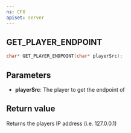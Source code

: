 ```yaml
---
ns: CFX
apiset: server
---
```

## GET_PLAYER_ENDPOINT

```c
char* GET_PLAYER_ENDPOINT(char* playerSrc);
```

## Parameters
* **playerSrc**: The player to get the endpoint of

## Return value
Returns the players IP address (i.e. 127.0.0.1)
